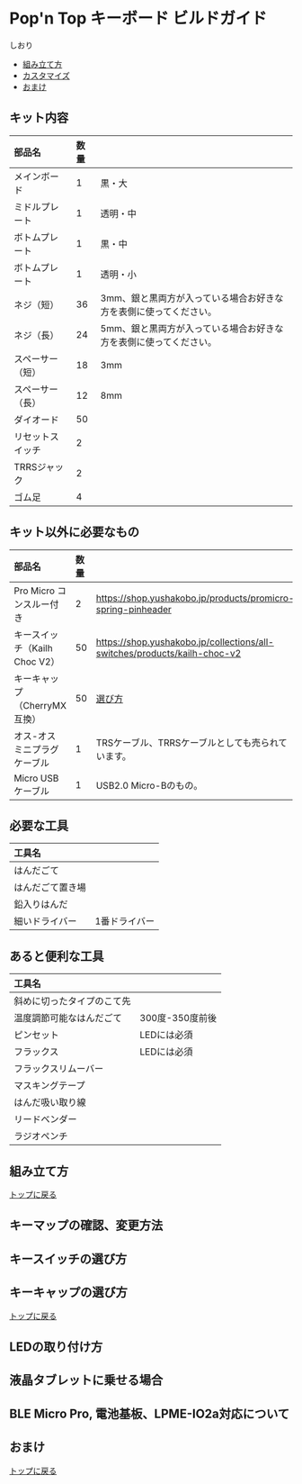 # Pop'n Top キーボード ビルドガイド

しおり  
- [組み立て方](#組み立て方)
- [カスタマイズ](#キーマップの確認変更方法)
- [おまけ](#おまけ)

## キット内容
|部品名|数量| |
|:-|:-|:-|
|メインボード|1|黒・大|
|ミドルプレート|1|透明・中|
|ボトムプレート|1|黒・中|
|ボトムプレート|1|透明・小|
|ネジ（短）|36|3mm、銀と黒両方が入っている場合お好きな方を表側に使ってください。|
|ネジ（長）|24|5mm、銀と黒両方が入っている場合お好きな方を表側に使ってください。|
|スペーサー（短）|18|3mm|
|スペーサー（長）|12|8mm|
|ダイオード|50||
|リセットスイッチ|2||
|TRRSジャック|2||
|ゴム足|4||

## キット以外に必要なもの
|部品名|数量| |
|:-|:-|:-|
|Pro Micro コンスルー付き|2|https://shop.yushakobo.jp/products/promicro-spring-pinheader|
|キースイッチ（Kailh Choc V2）|50|https://shop.yushakobo.jp/collections/all-switches/products/kailh-choc-v2|
|キーキャップ（CherryMX互換）|50|[選び方](#キーキャップの選び方)|
|オス-オス ミニプラグケーブル|1|TRSケーブル、TRRSケーブルとしても売られています。|
|Micro USB ケーブル|1|USB2.0 Micro-Bのもの。|

## 必要な工具
|工具名| |
|:-|:-|
|はんだごて||
|はんだごて置き場||
|鉛入りはんだ||
|細いドライバー|1番ドライバー|

## あると便利な工具
|工具名| |
|:-|:-|
|斜めに切ったタイプのこて先||
|温度調節可能なはんだごて|300度-350度前後|
|ピンセット|LEDには必須|
|フラックス|LEDには必須|
|フラックスリムーバー||
|マスキングテープ||
|はんだ吸い取り線||
|リードベンダー||
|ラジオペンチ||

## 組み立て方


[トップに戻る](#Popn-Top-キーボード-ビルドガイド)
## キーマップの確認、変更方法
## キースイッチの選び方
## キーキャップの選び方
[トップに戻る](#Popn-Top-キーボード-ビルドガイド)
## LEDの取り付け方
## 液晶タブレットに乗せる場合
## BLE Micro Pro, 電池基板、LPME-IO2a対応について
## おまけ
[トップに戻る](#Popn-Top-キーボード-ビルドガイド)
